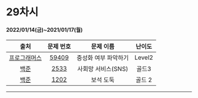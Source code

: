 # 29차시
#### 2022/01/14(금)~2021/01/17(월)

|               출처               |                   문제 번호                    |     문제 이름      | 난이도 |
| :------------------------------: | :--------------------------------------------: | :----------------: | :----: |
| [프로그래머스](https://programmers.co.kr/) | [59409](https://programmers.co.kr/learn/courses/30/lessons/59409) | 중성화 여부 파악하기 | Level2  |
| [백준](https://www.acmicpc.net/) | [2533](https://www.acmicpc.net/problem/2533) | 사회망 서비스(SNS)| 골드3 |
| [백준](https://www.acmicpc.net/) | [1202](https://www.acmicpc.net/problem/1202) | 보석 도둑 | 골드 2 |

---
